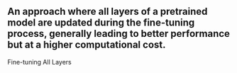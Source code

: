 An approach where all layers of a pretrained model are updated during the fine-tuning process, generally leading to better performance but at a higher computational cost.
---
Fine-tuning All Layers
